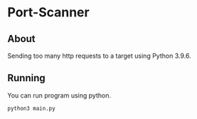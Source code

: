 # Port-Scanner
## About
Sending too many http requests to a target using Python 3.9.6.
## Running
You can run program using python.
```
python3 main.py
```
